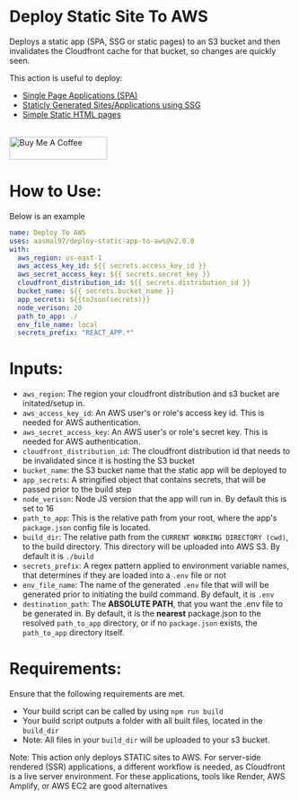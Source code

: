 # Deploy Static Site To AWS

Deploys a static app (SPA, SSG or static pages) to an S3 bucket and then invalidates the Cloudfront cache for that bucket, so changes are quickly seen.

This action is useful to deploy:

- [Single Page Applications (SPA)](https://en.wikipedia.org/wiki/Single-page_application)
- [Staticly Generated Sites/Applications using SSG](https://en.wikipedia.org/wiki/Static_site_generator)
- [Simple Static HTML pages](https://en.wikipedia.org/wiki/Static_web_page)


<br/>
<a href="https://www.buymeacoffee.com/arkyasmal" target="_blank"><img src="https://cdn.buymeacoffee.com/buttons/default-orange.png" alt="Buy Me A Coffee" height="41" width="174"></a>

# How to Use:

Below is an example

```yaml
name: Deploy To AWS
uses: aasmal97/deploy-static-app-to-aws@v2.0.0
with:
  aws_region: us-east-1
  aws_access_key_id: ${{ secrets.access_key_id }}
  aws_secret_access_key: ${{ secrets.secret_key }}
  cloudfront_distribution_id: ${{ secrets.distribution_id }}
  bucket_name: ${{ secrets.bucket_name }}
  app_secrets: ${{toJson(secrets)}}
  node_verison: 20
  path_to_app: ./
  env_file_name: local
  secrets_prefix: "REACT_APP.*"
```

# Inputs:

- `aws_region`: The region your cloudfront distribution and s3 bucket are initated/setup in.
- `aws_access_key_id`: An AWS user's or role's access key id. This is needed for AWS authentication.
- `aws_secret_access_key`: An AWS user's or role's secret key. This is needed for AWS authentication.
- `cloudfront_distribution_id`: The cloudfront distribution id that needs to be invalidated since it is hosting the S3 bucket
- `bucket_name`: the S3 bucket name that the static app will be deployed to
- `app_secrets`: A stringified object that contains secrets, that will be passed prior to the build step
- `node_verison`: Node JS version that the app will run in. By default this is set to 16
- `path_to_app`: This is the relative path from your root, where the app's `package.json` config file is located.
- `build_dir`: The relative path from the `CURRENT WORKING DIRECTORY (cwd)`, to the build directory. This directory will be uploaded into AWS S3. By default it is `./build`
- `secrets_prefix`: A regex pattern applied to environment variable names, that determines if they are loaded into a `.env` file or not
- `env_file_name`: The name of the generated `.env` file that will will be generated prior to initiating the build command. By default, it is `.env`
- `destination_path`: The **ABSOLUTE PATH**, that you want the .env file to be generated in. By default, it is the **nearest** package.json to the resolved `path_to_app` directory, or if no `package.json` exists, the `path_to_app` directory itself.

# Requirements:
Ensure that the following requirements are met.

- Your build script can be called by using `npm run build`
- Your build script outputs a folder with all built files, located in the `build_dir`
- Note: All files in your `build_dir` will be uploaded to your s3 bucket.

Note: This action only deploys STATIC sites to AWS. For server-side rendered (SSR) applications, a different workflow is needed, as Cloudfront is a live server environment. For these applications, tools like Render, AWS Amplify, or AWS EC2 are good alternatives
